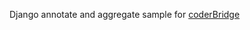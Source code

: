 Django annotate and aggregate sample for [coderBridge](https://zh-tw.coderbridge.com/@madaramefarrell/26f6225e5cb34ca196c7f2012ae6a83e)
